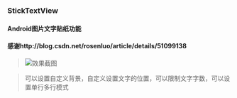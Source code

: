 ### StickTextView
#### Android图片文字贴纸功能
#### 感谢http://blog.csdn.net/rosenluo/article/details/51099138
> ![效果截图](https://github.com/hanbaokun/StickTextView/blob/master/Screenshot_2016-06-20.png)

> 可以设置自定义背景，自定义设置文字的位置，可以限制文字字数，可以设置单行多行模式
